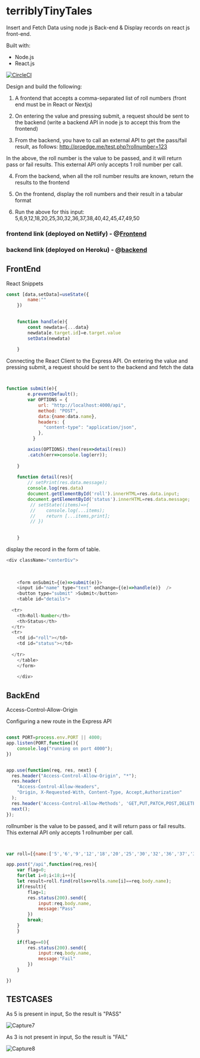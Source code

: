 # terriblyTinyTales
Insert and Fetch Data using node js Back-end &amp; Display records on react js front-end.

Built with:
* Node.js
* React.js

[![CircleCI](https://circleci.com/gh/cezerin/cezerin/tree/master.svg?style=svg)](https://circleci.com/gh/cezerin/cezerin/tree/master)

Design and build the following:

1. A frontend that accepts a comma-separated list of roll numbers (front end must be in React or Nextjs)

2. On entering the value and pressing submit, a request should be sent to the backend (write a backend API in node js to accept this from the frontend)

3. From the backend, you have to call an external API to get the pass/fail result, as follows:
http://proedge.me/test.php?rollnumber=123

In the above, the roll number is the value to be passed, and it will return pass or fail results. This external API only accepts 1 roll number per call.

4. From the backend, when all the roll number results are known, return the results to the frontend

5. On the frontend, display the roll numbers and their result in a tabular format

6. Run the above for this input: 5,6,9,12,18,20,25,30,32,36,37,38,40,42,45,47,49,50





### frontend link (deployed on Netlify) - @<a href="https://ch-tiny.netlify.app/">Frontend</a>

### backend link  (deployed on Heroku) -  @<a href="https://glacial-fjord-33512.herokuapp.com">backend</a>


## FrontEnd

React Snippets

```js
const [data,setData]=useState({
        name:""
    })
    

    function handle(e){
        const newdata={...data}
        newdata[e.target.id]=e.target.value
        setData(newdata)
           
    }
 ```

Connecting the React Client to the Express API. 
On entering the value and pressing submit, a request should be sent to the backend and fetch the data 

```js


function submit(e){
        e.preventDefault();
        var OPTIONS = {
            url: "http://localhost:4000/api",
            method: "POST",
            data:{name:data.name},
            headers: {
              "content-type": "application/json",
            },
          }

        axios(OPTIONS).then(res=>detail(res))
        .catch(err=>console.log(err));
    
    }
    
    function detail(res){
        // setPrint(res.data.message);
        console.log(res.data)
        document.getElementById('roll').innerHTML=res.data.input; 
        document.getElementById('status').innerHTML=res.data.message; 
         // setState((items)=>{
         //    console.log(...items);
         //    return [...items,print];
         // })    

           
    }
```

display the record in the form of table.
```js
<div className="centerDiv">
    
    
    
    <form onSubmit={(e)=>submit(e)}>
    <input id="name" type="text" onChange={(e)=>handle(e)}  />
    <button type="submit" >Submit</button>
    <table id="details">
   
  <tr>
    <th>Roll-Number</th>
    <th>Status</th>
  </tr>
  <tr>
    <td id="roll"></td>
    <td id="status"></td>
   
  </tr>
    </table>
    </form>
    
    </div>

```


## BackEnd

Access-Control-Allow-Origin

Configuring a new route in the Express API

```js

const PORT=process.env.PORT || 4000;
app.listen(PORT,function(){
	console.log("running on port 4000");
})

```


```js

app.use(function(req, res, next) {
  res.header("Access-Control-Allow-Origin", "*");
  res.header(
    "Access-Control-Allow-Headers",
    "Origin, X-Requested-With, Content-Type, Accept,Authorization"
  );
  res.header('Access-Control-Allow-Methods', 'GET,PUT,PATCH,POST,DELETE,OPTIONS');
  next();
});
```






rollnumber is the value to be passed, and it will return pass or fail results. This external API only accepts 1 rollnumber per call.
```js


var roll=[{name:['5','6','9','12','18','20','25','30','32','36','37','38','40','42','45','47','49','50']}]

app.post("/api",function(req,res){
	var flag=0;
	for(let i=0;i<18;i++){
	let result=roll.find(rolls=>rolls.name[i]==req.body.name);
	if(result){
		flag=1;
		res.status(200).send({
			input:req.body.name,
			message:"Pass"
		})
		break;
	}
	}
	
	if(flag==0){
		res.status(200).send({
			input:req.body.name,
			message:"Fail"
		})
	}

})
```
## TESTCASES

As 5 is present in input, So the result is "PASS"

![Capture7](https://user-images.githubusercontent.com/61303893/112761674-ed9cf200-9019-11eb-9c7f-730ffae395fd.PNG)


As 3 is not present in input, So the result is "FAIL"


![Capture8](https://user-images.githubusercontent.com/61303893/112761718-3c4a8c00-901a-11eb-8c35-1960f2dbe902.PNG)




